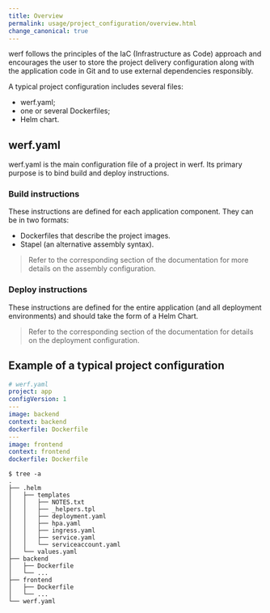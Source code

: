 ```yaml
---
title: Overview
permalink: usage/project_configuration/overview.html
change_canonical: true
---
```


werf follows the principles of the IaC (Infrastructure as Code) approach and encourages the user to store the project delivery configuration along with the application code in Git and to use external dependencies responsibly.

A typical project configuration includes several files:

- werf.yaml;
- one or several Dockerfiles;
- Helm chart.

## werf.yaml

werf.yaml is the main configuration file of a project in werf. Its primary purpose is to bind build and deploy instructions.

### Build instructions

These instructions are defined for each application component. They can be in two formats:
- Dockerfiles that describe the project images.
- Stapel (an alternative assembly syntax).

> Refer to the corresponding section of the documentation for more details on the assembly configuration.

### Deploy instructions

These instructions are defined for the entire application (and all deployment environments) and should take the form of a Helm Chart.

> Refer to the corresponding section of the documentation for details on the deployment configuration.

## Example of a typical project configuration

```yaml
# werf.yaml
project: app
configVersion: 1
---
image: backend
context: backend
dockerfile: Dockerfile
---
image: frontend
context: frontend
dockerfile: Dockerfile
```

```shell
$ tree -a
.
├── .helm
│   ├── templates
│   │   ├── NOTES.txt
│   │   ├── _helpers.tpl
│   │   ├── deployment.yaml
│   │   ├── hpa.yaml
│   │   ├── ingress.yaml
│   │   ├── service.yaml
│   │   └── serviceaccount.yaml
│   └── values.yaml
├── backend
│   ├── Dockerfile
│   └── ...
├── frontend
│   ├── Dockerfile
│   └── ...
└── werf.yaml
```
